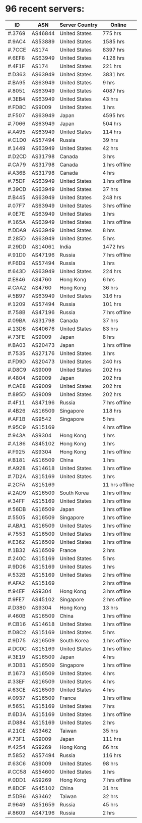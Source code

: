 # 96 recent servers:

| ID | ASN | Server Country | Online |
| ------ | ------ | ------ | ------ |
| #.3769 | AS46844 | United States | 775 hrs |
| #.9AC4 | AS53889 | United States | 1585 hrs |
| #.7CCE | AS174 | United States | 8397 hrs |
| #.6EF8 | AS63949 | United States | 4128 hrs |
| #.4F1F | AS174 | United States | 221 hrs |
| #.D363 | AS63949 | United States | 3831 hrs |
| #.BA95 | AS63949 | United States | 9 hrs |
| #.8051 | AS63949 | United States | 4087 hrs |
| #.3EB4 | AS63949 | United States | 43 hrs |
| #.FD8C | AS9009 | United States | 1 hrs |
| #.F507 | AS63949 | Japan | 4595 hrs |
| #.7066 | AS63949 | Japan | 504 hrs |
| #.A495 | AS63949 | United States | 114 hrs |
| #.C1D0 | AS57494 | Russia | 39 hrs |
| #.1449 | AS63949 | United States | 42 hrs |
| #.D2CD | AS31798 | Canada | 3 hrs |
| #.CA79 | AS31798 | Canada | 1 hrs offline |
| #.A36B | AS31798 | Canada | 4 hrs |
| #.75DF | AS63949 | United States | 1 hrs offline |
| #.39CD | AS63949 | United States | 37 hrs |
| #.B445 | AS63949 | United States | 248 hrs |
| #.07F7 | AS63949 | United States | 3 hrs offline |
| #.0E7E | AS63949 | United States | 1 hrs |
| #.165A | AS63949 | United States | 1 hrs offline |
| #.DDA9 | AS63949 | United States | 8 hrs |
| #.285D | AS63949 | United States | 5 hrs |
| #.29DD | AS14061 | India | 1472 hrs |
| #.91D0 | AS47196 | Russia | 7 hrs offline |
| #.F6D9 | AS57494 | Russia | 1 hrs |
| #.643D | AS63949 | United States | 224 hrs |
| #.E846 | AS4760 | Hong Kong | 6 hrs |
| #.CAA2 | AS4760 | Hong Kong | 36 hrs |
| #.5B97 | AS63949 | United States | 316 hrs |
| #.1209 | AS57494 | Russia | 101 hrs |
| #.758B | AS47196 | Russia | 7 hrs offline |
| #.09BA | AS31798 | Canada | 37 hrs |
| #.13D6 | AS40676 | United States | 83 hrs |
| #.73FE | AS9009 | Japan | 8 hrs |
| #.BA03 | AS20473 | Japan | 1 hrs offline |
| #.7535 | AS27176 | United States | 1 hrs |
| #.FD9D | AS20473 | United States | 240 hrs |
| #.D8C9 | AS9009 | United States | 202 hrs |
| #.4804 | AS9009 | Japan | 202 hrs |
| #.CAE8 | AS9009 | United States | 202 hrs |
| #.895D | AS9009 | United States | 202 hrs |
| #.4F11 | AS47196 | Russia | 7 hrs offline |
| #.4B26 | AS16509 | Singapore | 118 hrs |
| #.AF1B | AS9542 | Singapore | 5 hrs |
| #.95C9 | AS15169 |  | 4 hrs offline |
| #.943A | AS9304 | Hong Kong | 1 hrs |
| #.A186 | AS45102 | Hong Kong | 1 hrs |
| #.F925 | AS9304 | Hong Kong | 1 hrs offline |
| #.B181 | AS16509 | China | 1 hrs |
| #.A928 | AS14618 | United States | 1 hrs offline |
| #.7D2A | AS15169 | United States | 1 hrs |
| #.2CFA | AS15169 |  | 11 hrs offline |
| #.2AD9 | AS16509 | South Korea | 1 hrs offline |
| #.34FF | AS15169 | United States | 1 hrs offline |
| #.56DB | AS16509 | Japan | 1 hrs offline |
| #.5505 | AS16509 | Singapore | 1 hrs offline |
| #.ABA1 | AS16509 | United States | 1 hrs offline |
| #.7553 | AS16509 | United States | 1 hrs offline |
| #.E362 | AS16509 | United States | 1 hrs offline |
| #.1B32 | AS16509 | France | 2 hrs |
| #.240C | AS15169 | United States | 5 hrs |
| #.9D06 | AS15169 | United States | 1 hrs |
| #.532B | AS15169 | United States | 2 hrs offline |
| #.AFA2 | AS15169 |  | 2 hrs offline |
| #.94EF | AS9304 | Hong Kong | 3 hrs offline |
| #.9FE7 | AS45102 | Singapore | 2 hrs offline |
| #.D380 | AS9304 | Hong Kong | 13 hrs |
| #.460B | AS16509 | China | 1 hrs offline |
| #.CB16 | AS14618 | United States | 1 hrs offline |
| #.D8C2 | AS15169 | United States | 5 hrs |
| #.9D75 | AS16509 | South Korea | 1 hrs offline |
| #.DC0C | AS15169 | United States | 1 hrs offline |
| #.3E19 | AS16509 | Japan | 4 hrs |
| #.3DB1 | AS16509 | Singapore | 1 hrs offline |
| #.1673 | AS16509 | United States | 4 hrs |
| #.33EF | AS16509 | United States | 4 hrs |
| #.63CE | AS16509 | United States | 4 hrs |
| #.0937 | AS16509 | France | 1 hrs offline |
| #.5651 | AS15169 | United States | 7 hrs |
| #.6D3A | AS15169 | United States | 1 hrs offline |
| #.D884 | AS15169 | United States | 2 hrs |
| #.21CE | AS3462 | Taiwan | 35 hrs |
| #.73F1 | AS9009 | Japan | 111 hrs |
| #.4254 | AS9269 | Hong Kong | 66 hrs |
| #.5852 | AS57494 | Russia | 116 hrs |
| #.63C6 | AS9009 | United States | 98 hrs |
| #.CC58 | AS54600 | United States | 1 hrs |
| #.0DD1 | AS9269 | Hong Kong | 7 hrs offline |
| #.8DCF | AS45102 | China | 31 hrs |
| #.5DB6 | AS3462 | Taiwan | 32 hrs |
| #.9649 | AS51659 | Russia | 45 hrs |
| #.8609 | AS47196 | Russia | 2 hrs |

